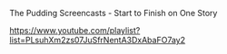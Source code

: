The Pudding Screencasts - Start to Finish on One Story

https://www.youtube.com/playlist?list=PLsuhXm2zs07JuSfrNentA3DxAbaFO7ay2